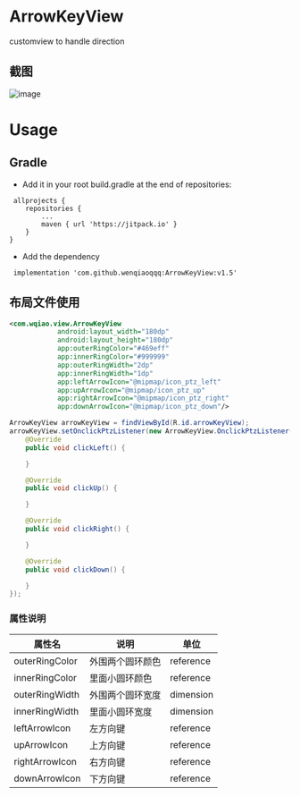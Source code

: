 # ArrowKeyView
  customview to handle direction 

## 截图
![image](https://github.com/wenqiaoqqq/MyCustomView/blob/master/raw/view.gif)


# Usage

## Gradle
* Add it in your root build.gradle at the end of repositories:
```
 allprojects {
	repositories {
		...
		maven { url 'https://jitpack.io' }
	}
}
```
* Add the dependency
```
 implementation 'com.github.wenqiaoqqq:ArrowKeyView:v1.5'
```

## 布局文件使用
```xml
<com.wqiao.view.ArrowKeyView
            android:layout_width="180dp"
            android:layout_height="180dp"
            app:outerRingColor="#469eff"
            app:innerRingColor="#999999"
            app:outerRingWidth="2dp"
            app:innerRingWidth="1dp"
            app:leftArrowIcon="@mipmap/icon_ptz_left"
            app:upArrowIcon="@mipmap/icon_ptz_up"
            app:rightArrowIcon="@mipmap/icon_ptz_right"
            app:downArrowIcon="@mipmap/icon_ptz_down"/>
```
```java
ArrowKeyView arrowKeyView = findViewById(R.id.arrowKeyView);
arrowKeyView.setOnclickPtzListener(new ArrowKeyView.OnclickPtzListener() {
    @Override
    public void clickLeft() {

    }

    @Override
    public void clickUp() {

    }

    @Override
    public void clickRight() {

    }

    @Override
    public void clickDown() {

    }
});

```
### 属性说明
| 属性名 | 说明 | 单位 | 
| ------ | ------ | ------ | 
| outerRingColor | 外围两个圆环颜色 | reference|color | 
| innerRingColor | 里面小圆环颜色 | reference|color | 
| outerRingWidth | 外围两个圆环宽度 | dimension |
| innerRingWidth | 里面小圆环宽度 | dimension |
| leftArrowIcon | 左方向键 | reference |
| upArrowIcon | 上方向键 | reference |
| rightArrowIcon | 右方向键 | reference |
| downArrowIcon | 下方向键 | reference |

